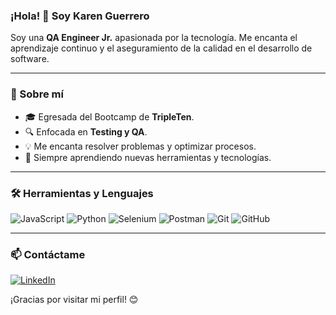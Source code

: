 ### ¡Hola! 👋 Soy Karen Guerrero

Soy una **QA Engineer Jr.** apasionada por la tecnología. Me encanta el aprendizaje continuo y el aseguramiento de la calidad en el desarrollo de software. 

---

### 🚀 Sobre mí
- 🎓 Egresada del Bootcamp de **TripleTen**.
- 🔍 Enfocada en **Testing y QA**.
- 💡 Me encanta resolver problemas y optimizar procesos.
- 🌱 Siempre aprendiendo nuevas herramientas y tecnologías.

---

### 🛠️ Herramientas y Lenguajes

![JavaScript](https://img.shields.io/badge/-JavaScript-F7DF1E?style=flat-square&logo=javascript&logoColor=black)
![Python](https://img.shields.io/badge/-Python-3776AB?style=flat-square&logo=python&logoColor=white)
![Selenium](https://img.shields.io/badge/-Selenium-43B02A?style=flat-square&logo=selenium&logoColor=white)
![Postman](https://img.shields.io/badge/-Postman-FF6C37?style=flat-square&logo=postman&logoColor=white)
![Git](https://img.shields.io/badge/-Git-F05032?style=flat-square&logo=git&logoColor=white)
![GitHub](https://img.shields.io/badge/-GitHub-181717?style=flat-square&logo=github&logoColor=white)


---

### 📫 Contáctame
[![LinkedIn](https://img.shields.io/badge/-LinkedIn-0077B5?style=flat-square&logo=linkedin&logoColor=white)](https://www.linkedin.com/in/karen-guerrero-r/)

¡Gracias por visitar mi perfil! 😊
